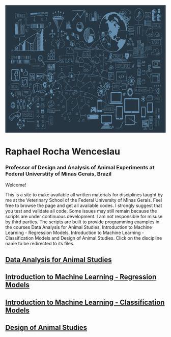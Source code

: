 <img src=imagem_datascience2.png width="1200" height="400" >


# **Raphael Rocha Wenceslau**  
### Professor of Design and Analysis of Animal Experiments at Federal Universtity of Minas Gerais, Brazil


Welcome!

This is a site to make available all written materials for disciplines taught by me at the Veterinary School of the Federal University of Minas Gerais.
Feel free to browse the page and get all available codes. I strongly suggest that you test and validate all code. Some issues may still remain because the scripts are under continuous development. I am not responsible for misuse by third parties.
The scripts are built to provide programming examples in the courses Data Analysis for Animal Studies, Introduction to Machine Learning - Regression Models, Introduction to Machine Learning - Classification Models and Design of Animal Studies.
Click on the discipline name to be redirected to its files.




## [Data Analysis for Animal Studies](https://github.com/raphaelrochaw/dataanalysis)

## [Introduction to Machine Learning - Regression Models](https://github.com/raphaelrochaw/regression)

## [Introduction to Machine Learning - Classification Models](https://github.com/raphaelrochaw/classification)

## [Design of Animal Studies](https://github.com/raphaelrochaw/design)

